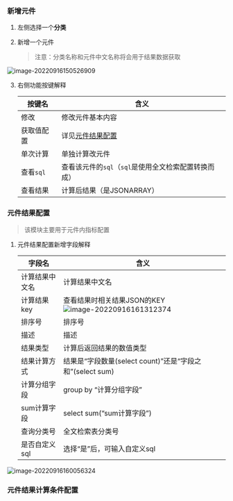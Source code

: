 ### 新增元件

1. 左侧选择一个**分类**

2. 新增一个元件

   > 注意：分类名称和元件中文名称将会用于结果数据获取

![image-20220916150526909](https://xmls-typora-pic.oss-cn-shanghai.aliyuncs.com/pic/image-20220916150526909.png)

3. 右侧功能按键解释

   | 按键名     | 含义                                                 |
   | ---------- | ---------------------------------------------------- |
   | 修改       | 修改元件基本内容                                     |
   | 获取值配置 | 详见[元件结果配置](#元件结果配置)                    |
   | 单次计算   | 单独计算改元件                                       |
   | 查看`sql`  | 查看该元件的`sql`（`sql`是使用全文检索配置转换而成） |
   | 查看结果   | 计算后结果（是JSONARRAY）                            |

### 元件结果配置

> 该模块主要用于元件内指标配置

1. 元件结果配置新增字段解释

   | 字段名         | 含义                                                         |
   | -------------- | ------------------------------------------------------------ |
   | 计算结果中文名 | 计算结果中文名                                               |
   | 计算结果key    | 查看结果时相关结果JSON的KEY![image-20220916161312374](https://xmls-typora-pic.oss-cn-shanghai.aliyuncs.com/pic/image-20220916161312374.png) |
   | 排序号         | 排序号                                                       |
   | 描述           | 描述                                                         |
   | 结果类型       | 计算后返回结果的数值类型                                     |
   | 结果计算方式   | 结果是“字段数量(select count)”还是“字段之和”(select sum)     |
   | 计算分组字段   | group by “计算分组字段”                                      |
   | sum计算字段    | select sum(“sum计算字段”)                                    |
   | 查询分类号     | 全文检索表分类号                                             |
   | 是否自定义sql  | 选择“是”后，可输入自定义sql                                  |

![image-20220916160056324](https://xmls-typora-pic.oss-cn-shanghai.aliyuncs.com/pic/image-20220916160056324.png)



### 元件结果计算条件配置



